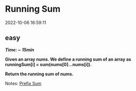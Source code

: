 # Running Sum

2022-10-06 16:59:11

## easy

**_Time: ~ 15min_**

**Given an array nums. We define a running sum of an array as runningSum[i] = sum(nums[0]…nums[i]).**

**Return the running sum of nums.**

Notes:
[Prefix Sum](https://en.wikipedia.org/wiki/Prefix_sum)
